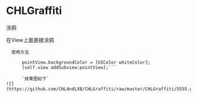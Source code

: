 # CHLGraffiti
涂鸦

在View上面直接涂鸦

      使用方法
```CHLPointView * pointView = [[CHLPointView alloc]initWithFrame:CGRectMake(0, 0, self.view.frame.size.width,                                                                                                                                      self.view.frame.size.height)];
      pointView.backgroundColor = [UIColor whiteColor];
      [self.view addSubview:pointView];```

      `效果图如下`
![](https://github.com/CHLAndLXB/CHLGraffiti/raw/master/CHLGraffiti/5555.gif)
